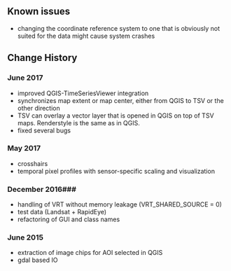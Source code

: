 ## Known issues ##

- changing the coordinate reference system to one that is obviously not suited for the data might cause system crashes

## Change History ##

### June 2017
- improved QGIS-TimeSeriesViewer integration
- synchronizes map extent or map center, either from QGIS to TSV or the other direction
- TSV can overlay a vector layer that is opened in QGIS on top of TSV maps. Renderstyle is the same as in QGIS.
- fixed several bugs


### May 2017
- crosshairs
- temporal pixel profiles with sensor-specific scaling and visualization

### December 2016###
- handling of VRT without memory leakage (VRT_SHARED_SOURCE = 0)
- test data (Landsat + RapidEye)
- refactoring of GUI and class names

### June 2015 ###
- extraction of image chips for AOI selected in QGIS
- gdal based IO
